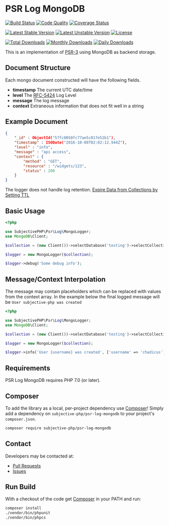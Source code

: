 PSR Log MongoDB
===============

[![Build Status](https://travis-ci.org/subjective-php/psr-log-mongodb.svg?branch=master)](https://travis-ci.org/subjective-php/psr-log-mongodb)
[![Code Quality](https://scrutinizer-ci.com/g/subjective-php/psr-log-mongodb/badges/quality-score.png?b=master)](https://scrutinizer-ci.com/g/subjective-php/psr-log-mongodb/?branch=master)
[![Coverage Status](https://coveralls.io/repos/github/subjective-php/psr-log-mongodb/badge.svg?branch=master)](https://coveralls.io/github/subjective-php/psr-log-mongodb?branch=master)

[![Latest Stable Version](https://poser.pugx.org/subjective-php/psr-log-mongodb/v/stable)](https://packagist.org/packages/subjective-php/psr-log-mongodb)
[![Latest Unstable Version](https://poser.pugx.org/subjective-php/psr-log-mongodb/v/unstable)](https://packagist.org/packages/subjective-php/psr-log-mongodb)
[![License](https://poser.pugx.org/subjective-php/psr-log-mongodb/license)](https://packagist.org/packages/subjective-php/psr-log-mongodb)

[![Total Downloads](https://poser.pugx.org/subjective-php/psr-log-mongodb/downloads)](https://packagist.org/packages/subjective-php/psr-log-mongodb)
[![Monthly Downloads](https://poser.pugx.org/subjective-php/psr-log-mongodb/d/monthly)](https://packagist.org/packages/subjective-php/psr-log-mongodb)
[![Daily Downloads](https://poser.pugx.org/subjective-php/psr-log-mongodb/d/daily)](https://packagist.org/packages/subjective-php/psr-log-mongodb)

This is an implementation of [PSR-3](https://github.com/php-fig/fig-standards/blob/master/accepted/PSR-3-logger-interface.md) using MongoDB as backend storage.

Document Structure
------------------
Each mongo document constructed will have the following fields.
* __timestamp__ The current UTC date/time
* __level__ The [RFC-5424](https://tools.ietf.org/html/rfc5424) Log Level
* __message__ The log message
* __context__ Extraneous information that does not fit well in a string

Example Document
----------------
```json
{
	"_id" : ObjectId("57fc0050fc77ae5c017e52b1"),
	"timestamp" : ISODate("2016-10-08T02:02:12.944Z"),
	"level" : "info",
	"message" : "api access",
	"context" : {
		"method" : "GET",
		"resource" : "/widgets/123",
		"status" : 200
	}
}
```

The logger does not handle log retention.
[Expire Data from Collections by Setting TTL](https://docs.mongodb.com/v3.2/tutorial/expire-data/)

Basic Usage
-----------

```php
<?php

use SubjectivePHP\Psr\Log\MongoLogger;
use MongoDB\Client;

$collection = (new Client())->selectDatabase('testing')->selectCollection('logs');

$logger = new MongoLogger($collection);

$logger->debug('Some debug info');
```

Message/Context Interpolation
-----------------------------

The message may contain placeholders which can be replaced with values from the context array. In the example below the final logged message will be
`User subjective-php was created`

```php
<?php

use SubjectivePHP\Psr\Log\MongoLogger;
use MongoDB\Client;

$collection = (new Client())->selectDatabase('testing')->selectCollection('logs');

$logger = new MongoLogger($collection);

$logger->info('User {username} was created', ['username' => 'chadicus']);
```

## Requirements

PSR Log MongoDB requires PHP 7.0 (or later).

## Composer
To add the library as a local, per-project dependency use [Composer](http://getcomposer.org)! Simply add a dependency on `subjective-php/psr-log-mongodb` to your project's `composer.json`.
```sh
composer require subjective-php/psr-log-mongodb
```

## Contact
Developers may be contacted at:

 * [Pull Requests](/../../pulls)
 * [Issues](/../../issues)

## Run Build
With a checkout of the code get [Composer](http://getcomposer.org) in your PATH and run:

```sh
composer install
./vendor/bin/phpunit
./vendor/bin/phpcs
